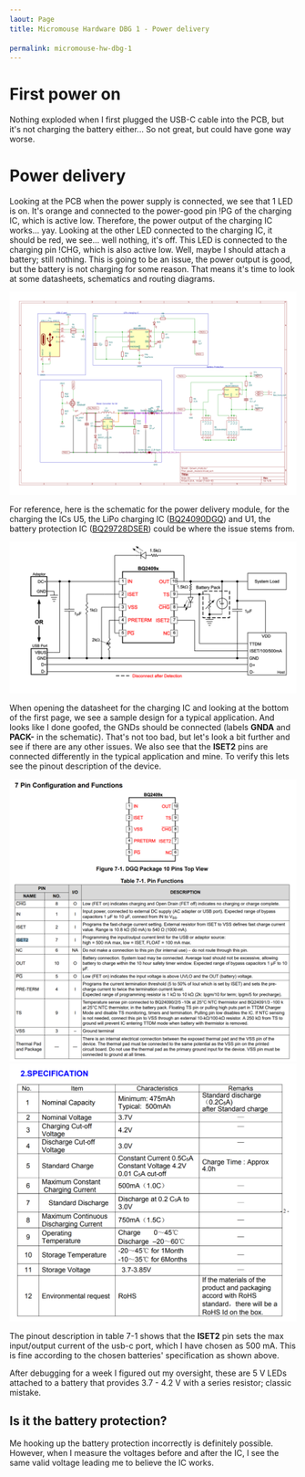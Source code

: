 ```yaml
---
laout: Page
title: Micromouse Hardware DBG 1 - Power delivery

permalink: micromouse-hw-dbg-1
---
```


# First power on

Nothing exploded when I first plugged the USB-C cable into the PCB, but it's not charging the battery either...
So not great, but could have gone way worse.

# Power delivery

Looking at the PCB when the power supply is connected, we see that 1 LED is on.
It's orange and connected to the power-good pin !PG of the charging IC, which is active low.
Therefore, the power output of the charging IC works... yay.
Looking at the other LED connected to the charging IC, it should be red, we see... well nothing, it's off.
This LED is connected to the charging pin !CHG, which is also active low.
Well, maybe I should attach a battery; still nothing.
This is going to be an issue, the power output is good, but the battery is not charging for some reason.
That means it's time to look at some datasheets, schematics and routing diagrams.

![pwr](media/MicroMouse-power_module.svg)

For reference, here is the schematic for the power delivery module, for the charging the ICs U5, the LiPo charging IC ([BQ24090DGQ](http://www.ti.com/lit/ds/symlink/bq24090.pdf)) and U1, the battery protection IC ([BQ29728DSER](http://www.ti.com/lit/ds/symlink/bq2970.pdf)) could be where the issue stems from.

![chargin sample](media/charging_sample.png)

When opening the datasheet for the charging IC and looking at the bottom of the first page, we see a sample design for a typical application.
And looks like I done goofed, the GNDs should be connected (labels **GNDA** and **PACK-** in the schematic).
That's not too bad, but let's look a bit further and see if there are any other issues.
We also see that the **ISET2** pins are connected differently in the typical application and mine.
To verify this lets see the pinout description of the device.

![charging_pinout](media/charging_pinout.png)
![battery_spec](media/battery_spec.png)

The pinout description in table 7-1 shows that the **ISET2** pin sets the max input/output current of the usb-c port, which I have chosen as 500 mA.
This is fine according to the chosen batteries' specification as shown above.

After debugging for a week I figured out my oversight, these are 5 V LEDs attached to a battery that provides 3.7 - 4.2 V with a series resistor; classic mistake.

## Is it the battery protection?

Me hooking up the battery protection incorrectly is definitely possible.
However, when I measure the voltages before and after the IC, I see the same valid voltage leading me to believe the IC works.

